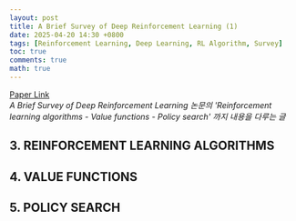 ```yaml
---
layout: post
title: A Brief Survey of Deep Reinforcement Learning (1)
date: 2025-04-20 14:30 +0800
tags: [Reinforcement Learning, Deep Learning, RL Algorithm, Survey]
toc: true
comments: true
math: true
---
```


[Paper Link](https://arxiv.org/pdf/1708.05866) <br />
<em>A Brief Survey of Deep Reinforcement Learning 논문의 'Reinforcement learning algorithms - Value functions - Policy search' 까지 내용을 다루는 글</em>

## 3. REINFORCEMENT LEARNING ALGORITHMS

## 4. VALUE FUNCTIONS

## 5. POLICY SEARCH

